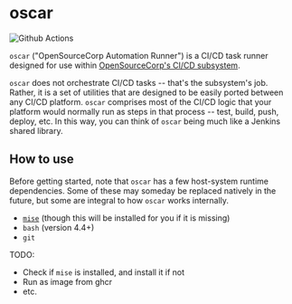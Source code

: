 # oscar

<!-- badges: start -->
![Github Actions](https://github.com/opensourcecorp/oscar/actions/workflows/main.yaml/badge.svg)
<!-- badges: end -->

`oscar` ("OpenSourceCorp Automation Runner") is a CI/CD task runner designed for use within
[OpenSourceCorp's CI/CD subsystem](https://github.com/opensourcecorp/osc-infra/tree/main/cicd).

`oscar` does not orchestrate CI/CD tasks -- that's the subsystem's job. Rather, it is a set of
utilities that are designed to be easily ported between any CI/CD platform. `oscar` comprises most
of the CI/CD logic that your platform would normally run as steps in that process -- test, build,
push, deploy, etc. In this way, you can think of `oscar` being much like a Jenkins shared library.

## How to use

Before getting started, note that `oscar` has a few host-system runtime dependencies. Some of these
may someday be replaced natively in the future, but some are integral to how `oscar` works
internally.

* [`mise`](https://mise.jdx.dev) (though this will be installed for you if it is missing)
* `bash` (version 4.4+)
* `git`

TODO:

* Check if `mise` is installed, and install it if not
* Run as image from ghcr
* etc.
